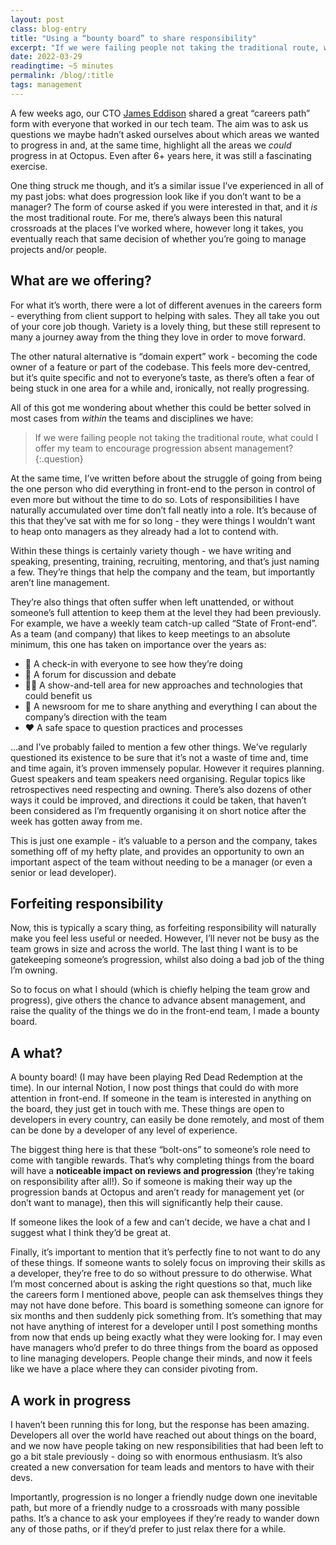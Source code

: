 ```yaml
---
layout: post
class: blog-entry
title: "Using a “bounty board” to share responsibility"
excerpt: "If we were failing people not taking the traditional route, what could I offer my team to encourage progression absent management?"
date: 2022-03-29
readingtime: ~5 minutes
permalink: /blog/:title
tags: management
---
```


A few weeks ago, our CTO [James Eddison](https://twitter.com/eddisonj) shared a great “careers path” form with everyone that worked in our tech team. The aim was to ask us questions we maybe hadn’t asked ourselves about which areas we wanted to progress in and, at the same time, highlight all the areas we *could* progress in at Octopus. Even after 6+ years here, it was still a fascinating exercise.

One thing struck me though, and it’s a similar issue I’ve experienced in all of my past jobs: what does progression look like if you don’t want to be a manager? The form of course asked if you were interested in that, and it *is* the most traditional route. For me, there’s always been this natural crossroads at the places I’ve worked where, however long it takes, you eventually reach that same decision of whether you’re going to manage projects and/or people.

## What are we offering?
For what it’s worth, there were a lot of different avenues in the careers form - everything from client support to helping with sales. They all take you out of your core job though. Variety is a lovely thing, but these still represent to many a journey away from the thing they love in order to move forward.

The other natural alternative is “domain expert” work - becoming the code owner of a feature or part of the codebase. This feels more dev-centred, but it’s quite specific and not to everyone’s taste, as there’s often a fear of being stuck in one area for a while and, ironically, not really progressing.

All of this got me wondering about whether this could be better solved in most cases from *within* the teams and disciplines we have:
> If we were failing people not taking the traditional route, what could I offer my team to encourage progression absent management?
{:.question}

At the same time, I’ve written before about the struggle of going from being the one person who did everything in front-end to the person in control of even more but without the time to do so. Lots of responsibilities I have naturally accumulated over time don’t fall neatly into a role. It’s because of this that they’ve sat with me for so long - they were things I wouldn’t want to heap onto managers as they already had a lot to contend with.

Within these things is certainly variety though - we have writing and speaking, presenting, training, recruiting, mentoring, and that’s just naming a few. They’re things that help the company and the team, but importantly aren’t line management.

They’re also things that often suffer when left unattended, or without someone’s full attention to keep them at the level they had been previously. For example, we have a weekly team catch-up called “State of Front-end”. As a team (and company) that likes to keep meetings to an absolute minimum, this one has taken on importance over the years as:
- 👋 A check-in with everyone to see how they’re doing
- 💬 A forum for discussion and debate
- 👩‍💻 A show-and-tell area for new approaches and technologies that could benefit us
- 📰 A newsroom for me to share anything and everything I can about the company’s direction with the team
- ❤️ A safe space to question practices and processes

…and I’ve probably failed to mention a few other things. We’ve regularly questioned its existence to be sure that it’s not a waste of time and, time and time again, it’s proven immensely popular. However it requires planning. Guest speakers and team speakers need organising. Regular topics like retrospectives need respecting and owning. There’s also dozens of other ways it could be improved, and directions it could be taken, that haven’t been considered as I’m frequently organising it on short notice after the week has gotten away from me.

This is just one example - it’s valuable to a person and the company, takes something off of my hefty plate, and provides an opportunity to own an important aspect of the team without needing to be a manager (or even a senior or lead developer).

## Forfeiting responsibility
Now, this is typically a scary thing, as forfeiting responsibility will naturally make you feel less useful or needed. However, I’ll never not be busy as the team grows in size and across the world. The last thing I want is to be gatekeeping someone’s progression, whilst also doing a bad job of the thing I’m owning.

So to focus on what I should (which is chiefly helping the team grow and progress), give others the chance to advance absent management, and raise the quality of the things we do in the front-end team, I made a bounty board.

## A what?
A bounty board! (I may have been playing Red Dead Redemption at the time). In our internal Notion, I now post things that could do with more attention in front-end. If someone in the team is interested in anything on the board, they just get in touch with me. These things are open to developers in every country, can easily be done remotely, and most of them can be done by a developer of any level of experience.

The biggest thing here is that these “bolt-ons” to someone’s role need to come with tangible rewards. That’s why completing things from the board will have a **noticeable impact on reviews and progression** (they’re taking on responsibility after all!). So if someone is making their way up the progression bands at Octopus and aren’t ready for management yet (or don’t want to manage), then this will significantly help their cause.

If someone likes the look of a few and can’t decide, we have a chat and I suggest what I think they’d be great at.

Finally, it’s important to mention that it’s perfectly fine to not want to do any of these things. If someone wants to solely focus on improving their skills as a developer, they’re free to do so without pressure to do otherwise. What I’m most concerned about is asking the right questions so that, much like the careers form I mentioned above, people can ask themselves things they may not have done before. This board is something someone can ignore for six months and then suddenly pick something from. It’s something that may not have anything of interest for a developer until I post something months from now that ends up being exactly what they were looking for. I may even have managers who’d prefer to do three things from the board as opposed to line managing developers. People change their minds, and now it feels like we have a place where they can consider pivoting from.

## A work in progress
I haven’t been running this for long, but the response has been amazing. Developers all over the world have reached out about things on the board, and we now have people taking on new responsibilities that had been left to go a bit stale previously - doing so with enormous enthusiasm. It’s also created a new conversation for team leads and mentors to have with their devs.

Importantly, progression is no longer a friendly nudge down one inevitable path, but more of a friendly nudge to a crossroads with many possible paths. It’s a chance to ask your employees if they’re ready to wander down any of those paths, or if they’d prefer to just relax there for a while.